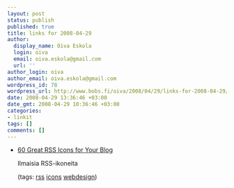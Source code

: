 ```yaml
---
layout: post
status: publish
published: true
title: links for 2008-04-29
author:
  display_name: Oiva Eskola
  login: oiva
  email: oiva.eskola@gmail.com
  url: ''
author_login: oiva
author_email: oiva.eskola@gmail.com
wordpress_id: 78
wordpress_url: http://www.bobs.fi/oiva/2008/04/29/links-for-2008-04-29/
date: 2008-04-29 13:36:46 +03:00
date_gmt: 2008-04-29 10:36:46 +03:00
categories:
- linkit
tags: []
comments: []
---
```

<ul class="delicious">
<li>
<div class="delicious-link"><a href="http://www.problogdesign.com/resources/60-great-rss-icons-for-your-blog/">60 Great RSS Icons for Your Blog</a></div></p>
<div class="delicious-extended">Ilmaisia RSS-ikoneita</div></p>
<div class="delicious-tags">(tags: <a href="http://del.icio.us/oiva/rss">rss</a> <a href="http://del.icio.us/oiva/icons">icons</a> <a href="http://del.icio.us/oiva/webdesign">webdesign</a>)</div><br />
	</li>
</ul>
